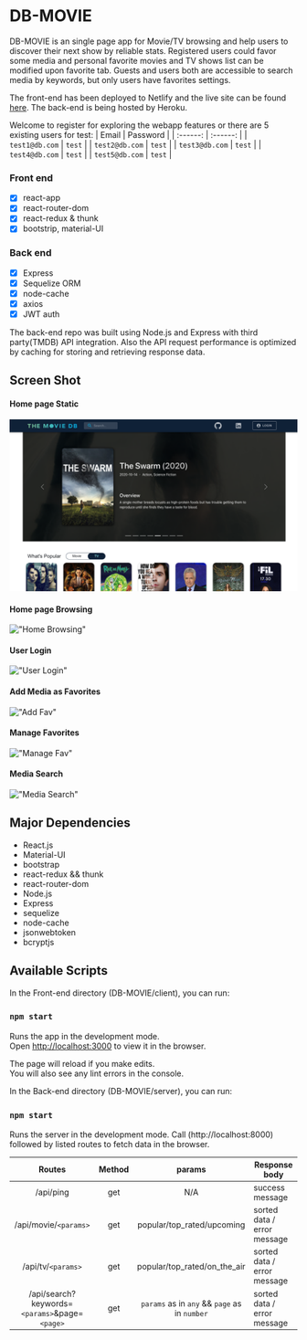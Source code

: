 # DB-MOVIE

DB-MOVIE is an single page app for Movie/TV browsing and help users to discover their next show by reliable stats. Registered users could favor some media and personal favorite movies and TV shows list can be modified upon favorite tab. Guests and users both are accessible to search media by keywords, but only users have favorites settings.

The front-end has been deployed to Netlify and the live site can be found [here](https://dbmovie-zxw.netlify.app/). The back-end is being hosted by Heroku.

Welcome to register for exploring the webapp features or there are 5 existing users for test:
| Email | Password |
| :------: | :------: |
| `test1@db.com` | `test` |
| `test2@db.com` | `test` |
| `test3@db.com` | `test` |
| `test4@db.com` | `test` |
| `test5@db.com` | `test` |

### Front end

- [x] react-app
- [x] react-router-dom
- [x] react-redux & thunk
- [x] bootstrip, material-UI

### Back end

- [x] Express
- [x] Sequelize ORM
- [x] node-cache
- [x] axios
- [x] JWT auth

The back-end repo was built using Node.js and Express with third party(TMDB) API integration. Also the API request performance is optimized by caching for storing and retrieving response data.
&nbsp;
&nbsp;

## Screen Shot

#### Home page Static

!["Home"](client/docs/screenshot_home_page_1.png)

#### Home page Browsing

!["Home Browsing"](client/docs/browsing.gif)

#### User Login

!["User Login"](client/docs/login.gif)

#### Add Media as Favorites

!["Add Fav"](client/docs/add_favorite.gif)

#### Manage Favorites

!["Manage Fav"](client/docs/manage_favorites.gif)

#### Media Search

!["Media Search"](client/docs/media_search.gif)

## Major Dependencies

- React.js
- Material-UI
- bootstrap
- react-redux && thunk
- react-router-dom
- Node.js
- Express
- sequelize
- node-cache
- jsonwebtoken
- bcryptjs

## Available Scripts

In the Front-end directory (DB-MOVIE/client), you can run:

### `npm start`

Runs the app in the development mode.<br>
Open [http://localhost:3000](http://localhost:3000) to view it in the browser.

The page will reload if you make edits.<br>
You will also see any lint errors in the console.

In the Back-end directory (DB-MOVIE/server), you can run:

### `npm start`

Runs the server in the development mode.
Call (http://localhost:8000) followed by listed routes to fetch data in the browser.

|                    Routes                     | Method |                    params                     | Response body               |
| :-------------------------------------------: | :----: | :-------------------------------------------: | --------------------------- |
|                   /api/ping                   |  get   |                      N/A                      | success message             |
|             /api/movie/`<params>`             |  get   |          popular/top_rated/upcoming           | sorted data / error message |
|              /api/tv/`<params>`               |  get   |         popular/top_rated/on_the_air          | sorted data / error message |
| /api/search?keywords=`<params>`&page=`<page>` |  get   | `params` as in `any` && `page` as in `number` | sorted data / error message |
